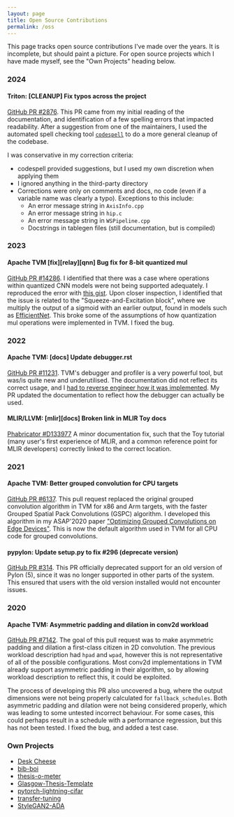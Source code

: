 ```yaml
---
layout: page
title: Open Source Contributions
permalink: /oss
---
```


<style>
.sidebar__right {
  text-align: left;
}
.page__content {
  text-align: justify;
}
</style>

This page tracks open source contributions I've made over the years.
It is incomplete, but should paint a picture.
For open source projects which I have made myself, see the "Own Projects" heading below.

### 2024

#### **Triton**: [CLEANUP] Fix typos across the project

[GitHub PR #2876](https://github.com/openai/triton/pull/2876).
This PR came from my initial reading of the documentation, and identification of a few spelling errors that impacted readability.
After a suggestion from one of the maintainers, I used the automated spell checking tool [`codespell`](https://github.com/codespell-project/codespell) to do a more general cleanup of the codebase.

I was conservative in my correction criteria:

- codespell provided suggestions, but I used my own discretion when applying them
- I ignored anything in the third-party directory
- Corrections were only on comments and docs, no code (even if a variable name was clearly a typo). Exceptions to this include:
  - An error message string in `AxisInfo.cpp`
  - An error message string in `hip.c`
  - An error message string in `WSPipeline.cpp`
  - Docstrings in tablegen files (still documentation, but is compiled)

### 2023

####  **Apache TVM** [fix][relay][qnn] Bug fix for 8-bit quantized mul

[GitHub PR #14286](https://github.com/apache/tvm/pull/14286).
I identified that there was a case where operations within quantized CNN models were not being supported adequately.
I reproduced the error with [this gist](https://gist.github.com/Wheest/bd4fd601a15d6813e45c9ed5cdbae64f).
Upon closer inspection, I identified that the issue is related to the "Squeeze-and-Excitation block", where we multiply the output of a sigmoid with an earlier output, found in models such as [EfficientNet](https://arxiv.org/abs/1905.11946).
This broke some of the assumptions of how quantization mul operations were implemented in TVM.
I fixed the bug.

### 2022

#### **Apache TVM**:  [docs] Update debugger.rst

[GitHub PR #11231](https://github.com/apache/tvm/pull/11231).
TVM's debugger and profiler is a very powerful tool, but was/is quite new and underutilised.
The documentation did not reflect its correct usage, and I [had to reverse engineer how it was implemented](https://discuss.tvm.apache.org/t/runnig-a-model-with-tvm-debugger/9869/8?u=wheest).
My PR updated the documentation to reflect how the debugger can actually be used.


#### **MLIR/LLVM**: [mlir][docs] Broken link in MLIR Toy docs

[Phabricator #D133977](https://reviews.llvm.org/D133977)
A minor documentation fix, such that the Toy tutorial (many user's first experience of MLIR, and a common reference point for MLIR developers) correctly linked to the correct location.


### 2021

#### **Apache TVM**:  Better grouped convolution for CPU targets

[GitHub PR #6137](https://github.com/apache/tvm/pull/6137).
This pull request replaced the original grouped convolution algorithm in TVM for x86 and Arm targets, with the faster Grouped Spatial Pack Convolutions (GSPC) algorithm.
I developed this algorithm in my ASAP'2020 paper ["Optimizing Grouped Convolutions on Edge Devices"](https://www.computer.org/csdl/proceedings-article/asap/2020/09153227/1lUFnVBpKzC).
This is now the default algorithm used in TVM for all CPU code for grouped convolutions.

#### **pypylon**: Update setup.py to fix #296 (deprecate version)

[GitHub PR #314](https://github.com/basler/pypylon/pull/314).
This PR officially deprecated support for an old version of Pylon (5), since it was no longer supported in other parts of the system.
This ensured that users with the old version installed would not encounter issues.

### 2020

#### **Apache TVM**: Asymmetric padding and dilation in conv2d workload

[GitHub PR #7142](https://github.com/apache/tvm/pull/7142).
The goal of this pull request was to make asymmetric padding and dilation a first-class citizen in 2D convolution.
The previous workload description had `hpad` and `wpad`, however this is not representative of all of the possible configurations. Most conv2d implementations in TVM already support asymmetric padding in their algorithm, so by allowing workload description to reflect this, it could be exploited.

The process of developing this PR also uncovered a bug, where the output dimensions were not being properly calculated for `fallback_schedules`. Both asymmetric padding and dilation were not being considered properly, which was leading to some untested incorrect behaviour. For some cases, this could perhaps result in a schedule with a performance regression, but this has not been tested.
I fixed the bug, and added a test case.

### Own Projects

- [Desk Cheese](https://github.com/Wheest/desk-cheese)
- [bib-boi](https://github.com/Wheest/bib-boi)
- [thesis-o-meter](https://github.com/Wheest/thesis-o-meter)
- [Glasgow-Thesis-Template](https://github.com/Wheest/Glasgow-Thesis-Template)
- [pytorch-lightning-cifar](https://github.com/Wheest/pytorch-lightning-cifar)
- [transfer-tuning](https://github.com/gicLAB/transfer-tuning)
- [StyleGAN2-ADA](https://github.com/Wheest/stylegan2-ada-pytorch)
